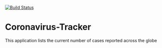 [![Build Status](https://travis-ci.com/geralt1989/Coronavirus-Tracker.svg?branch=master)](https://travis-ci.com/geralt1989/Coronavirus-Tracker)

# Coronavirus-Tracker
This application lists the current number of cases reported across the globe

